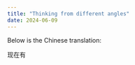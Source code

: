 ```yaml
---
title: "Thinking from different angles"
date: 2024-06-09
---
```




Below is the Chinese translation:

现在有
